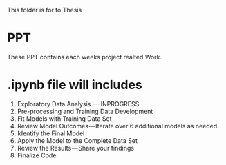 
This folder is for  to Thesis 

# PPT 
These PPT contains each weeks project realted Work.

# .ipynb file will includes 
1. Exploratory Data Analysis    ---INPROGRESS
2. Pre-processing and Training Data Development 
3. Fit Models with Training Data Set 
4. Review Model Outcomes — Iterate over 6 additional models as needed. 
5. Identify the Final Model 
6. Apply the Model to the Complete Data Set 
7. Review the Results — Share your findings 
8. Finalize Code  

